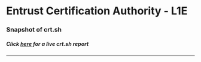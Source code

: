 # Entrust Certification Authority - L1E
### Snapshot of crt.sh
##### Click [here](https://crt.sh/?q=7FA8450051BAC3EFD7EA4DBBD070075D7E7B7D27F3F119E6FA1F7103B8A89F24) for a live crt.sh report

---
